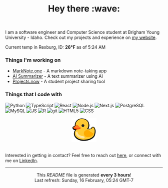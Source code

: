 <div align="center">
    <h1>Hey there :wave:</h1>
</div>
<br>

I am a software engineer and Computer Science student at Brigham Young University - Idaho. Check out my projects and experience on [my website](https://eglenn.dev/).

Current temp in Rexburg, ID: <b>26°F</b> as of 5:24 AM

### Things I'm working on

- [MarkNote.one](https://marknote.one) - A markdown note-taking app
- [AI Summarizer](http://eglenn.app/ai) - A text summarizer using AI
- [Projects.now](https://projects.now) - A student project sharing tool

### Things that I code with

<p>
    <img alt="Python" src="https://img.shields.io/badge/-Python-3776AB?style=flat-square&logo=python&logoColor=white" />
    <img alt="TypeScript" src="https://img.shields.io/badge/-TypeScript-3178C6?style=flat-square&logo=typescript&logoColor=white" />
    <img alt="React" src="https://img.shields.io/badge/-React-61DAFB?style=flat-square&logo=react&logoColor=white" />
    <img alt="Node.js" src="https://img.shields.io/badge/-Node.js-339933?style=flat-square&logo=node.js&logoColor=white" />
    <img alt="Next.js" src="https://img.shields.io/badge/-Next.js-000000?style=flat-square&logo=next.js&logoColor=white" />
    <img alt="PostgreSQL" src="https://img.shields.io/badge/-PostgreSQL-336791?style=flat-square&logo=postgresql&logoColor=white" />
    <img alt="MySQL" src="https://img.shields.io/badge/-MySQL-4479A1?style=flat-square&logo=mysql&logoColor=white" />
    <img alt="JS" src="https://img.shields.io/badge/-JavaScript-F7DF1E?style=flat-square&logo=javascript&logoColor=black" />
    <img alt="R" src="https://img.shields.io/badge/-R-276DC3?style=flat-square&logo=r&logoColor=white" />
    <img alt="git" src="https://img.shields.io/badge/-Git-F05032?style=flat-square&logo=git&logoColor=white" />
    <img alt="HTML5" src="https://img.shields.io/badge/-HTML5-E34F26?style=flat-square&logo=html5&logoColor=white" />
    <img alt="CSS" src="https://img.shields.io/badge/-CSS-1572B6?style=flat-square&logo=css3&logoColor=white" />
</p>

<div align="center"><img alt="Duck image" src="./img/duck.webp" width="80"></div><br>

Interested in getting in contact? Feel free to reach out [here](https://eglenn.dev/contact), or connect with me on [LinkedIn](https://www.linkedin.com/in/eglenn-dev).

------------
<p align="center">This <i>README</i> file is generated <b>every 3 hours</b>!</br>Last refresh: Sunday, 16 February, 05:24 GMT-7<br />